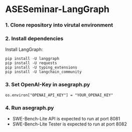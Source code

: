 # ASESeminar-LangGraph

### 1. Clone repository into virutal environment

### 2. Install dependencies

Install LangGraph:

```
pip install -U langgraph
pip install -U requests
pip install -U typing_extensions
pip install -U langchain_community
```

### 3. Set OpenAI-Key in asegraph.py

```
os.environ["OPENAI_API_KEY"] = "YOUR_OPENAI_KEY"
```

### 4. Run asegraph.py

- SWE-Bench-Lite API is expected to run at port 8081
- SWE-Bench-Lite Tester is expected to run at port 8082
